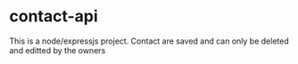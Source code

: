 # contact-api
This is a node/expressjs project. Contact are saved and can only be deleted and editted by the owners

